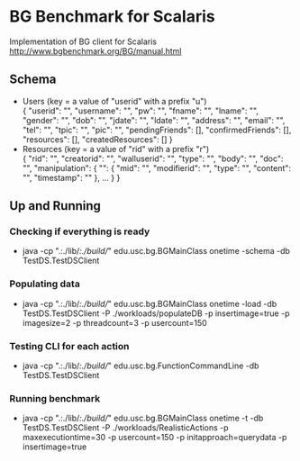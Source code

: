 # BG Benchmark for Scalaris
Implementation of BG client for Scalaris
http://www.bgbenchmark.org/BG/manual.html

## Schema
* Users (key = a value of "userid" with a prefix "u") <br>
  {
    "userid": "",
    "username": "",
    "pw": "",
    "fname": "",
    "lname": "",
    "gender": "",
    "dob": "",
    "jdate": "",
    "ldate": "",
    "address": "",
    "email": "",
    "tel": "",
    "tpic": "",
    "pic": "",
    "pendingFriends": [],
    "confirmedFriends": [],
    "resources": [],
    "createdResources": []
  }
* Resources (key = a value of "rid" with a prefix "r") <br>
  {
    "rid": "",
    "creatorid": "",
    "walluserid": "",
    "type": "",
    "body": "",
    "doc": "",
    "manipulation": {
      "<Manipulation ID>": {
        "mid": "<Manipulation ID>",
        "modifierid": "",
        "type": "",
        "content": "",
        "timestamp": ""
      },
      ...
    }
  }

## Up and Running

### Checking if everything is ready
* java -cp ".:./lib/*:./build/*" edu.usc.bg.BGMainClass onetime -schema -db TestDS.TestDSClient

### Populating data
* java -cp ".:./lib/*:./build/*" edu.usc.bg.BGMainClass onetime -load -db TestDS.TestDSClient -P ./workloads/populateDB -p insertimage=true -p imagesize=2 -p threadcount=3 -p usercount=150

### Testing CLI for each action
* java -cp ".:./lib/*:./build/*" edu.usc.bg.FunctionCommandLine -db TestDS.TestDSClient

### Running benchmark
* java -cp ".:./lib/*:./build/*" edu.usc.bg.BGMainClass onetime -t -db TestDS.TestDSClient -P ./workloads/RealisticActions -p maxexecutiontime=30 -p usercount=150 -p initapproach=querydata -p insertimage=true
